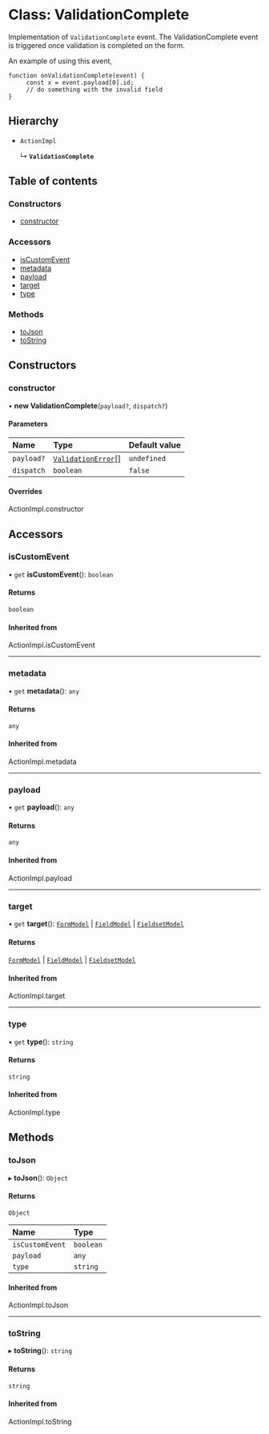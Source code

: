 # Class: ValidationComplete

Implementation of `ValidationComplete` event. The ValidationComplete event is triggered once validation is completed
on the form.

An example of using this event,
```
function onValidationComplete(event) {
	 const x = event.payload[0].id;
	 // do something with the invalid field
}
```

## Hierarchy

- `ActionImpl`

  ↳ **`ValidationComplete`**

## Table of contents

### Constructors

- [constructor](ValidationComplete.md#constructor)

### Accessors

- [isCustomEvent](ValidationComplete.md#iscustomevent)
- [metadata](ValidationComplete.md#metadata)
- [payload](ValidationComplete.md#payload)
- [target](ValidationComplete.md#target)
- [type](ValidationComplete.md#type)

### Methods

- [toJson](ValidationComplete.md#tojson)
- [toString](ValidationComplete.md#tostring)

## Constructors

### constructor

• **new ValidationComplete**(`payload?`, `dispatch?`)

#### Parameters

| Name | Type | Default value |
| :------ | :------ | :------ |
| `payload?` | [`ValidationError`](ValidationError.md)[] | `undefined` |
| `dispatch` | `boolean` | `false` |

#### Overrides

ActionImpl.constructor

## Accessors

### isCustomEvent

• `get` **isCustomEvent**(): `boolean`

#### Returns

`boolean`

#### Inherited from

ActionImpl.isCustomEvent

___

### metadata

• `get` **metadata**(): `any`

#### Returns

`any`

#### Inherited from

ActionImpl.metadata

___

### payload

• `get` **payload**(): `any`

#### Returns

`any`

#### Inherited from

ActionImpl.payload

___

### target

• `get` **target**(): [`FormModel`](../interfaces/FormModel.md) \| [`FieldModel`](../interfaces/FieldModel.md) \| [`FieldsetModel`](../interfaces/FieldsetModel.md)

#### Returns

[`FormModel`](../interfaces/FormModel.md) \| [`FieldModel`](../interfaces/FieldModel.md) \| [`FieldsetModel`](../interfaces/FieldsetModel.md)

#### Inherited from

ActionImpl.target

___

### type

• `get` **type**(): `string`

#### Returns

`string`

#### Inherited from

ActionImpl.type

## Methods

### toJson

▸ **toJson**(): `Object`

#### Returns

`Object`

| Name | Type |
| :------ | :------ |
| `isCustomEvent` | `boolean` |
| `payload` | `any` |
| `type` | `string` |

#### Inherited from

ActionImpl.toJson

___

### toString

▸ **toString**(): `string`

#### Returns

`string`

#### Inherited from

ActionImpl.toString
